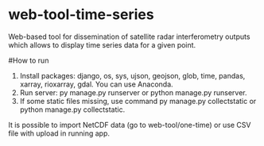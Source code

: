 # web-tool-time-series
Web-based tool for dissemination of satellite radar interferometry outputs which allows to display time series data for a given point.

#How to run
1. Install packages: django, os, sys, ujson, geojson, glob, time, pandas, xarray, rioxarray, gdal. You can use Anaconda.
2. Run server: py manage.py runserver or python manage.py runserver.
3. If some static files missing, use command py manage.py collectstatic or python manage.py collectstatic.

It is possible to import NetCDF data (go to web-tool/one-time) or use CSV file with upload in running app.
